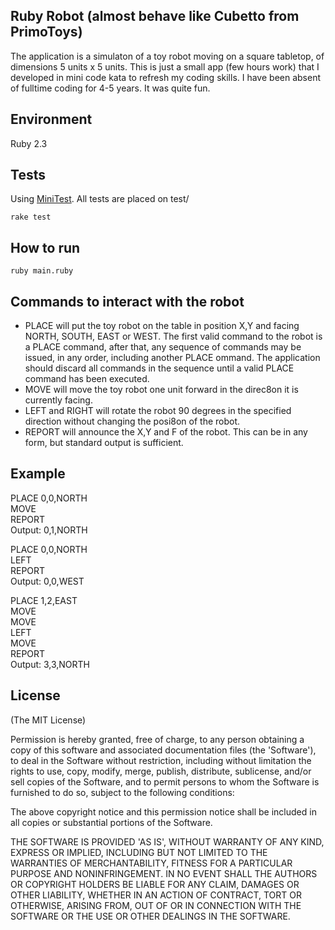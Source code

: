 ## Ruby Robot (almost behave like Cubetto from PrimoToys)

The application is a simulaton of a toy robot moving on a square tabletop, of dimensions 5 units x 5 units. 
This is just a small app (few hours work) that I developed in mini code kata to refresh my coding skills. I have been absent of fulltime coding for 4-5 years. It was quite fun.

## Environment

Ruby 2.3

## Tests

Using [MiniTest](https://github.com/seattlerb/minitest). All tests are placed on test/

```shell
rake test
```

## How to run

```shell
ruby main.ruby
```

## Commands to interact with the robot

* PLACE will put the toy robot on the table in position X,Y and facing NORTH, SOUTH, EAST or WEST. The first valid command to the robot is a PLACE command, after that, any sequence of commands may be issued, in any order, including another PLACE ommand. The application should discard all commands in the sequence until a valid PLACE command has been executed.
* MOVE will move the toy robot one unit forward in the direc8on it is currently facing.
* LEFT and RIGHT will rotate the robot 90 degrees in the specified direction without changing the posi8on of the robot.
* REPORT will announce the X,Y and F of the robot. This can be in any form, but standard output is sufficient.

## Example

PLACE 0,0,NORTH  
MOVE  
REPORT  
Output: 0,1,NORTH  


PLACE 0,0,NORTH  
LEFT  
REPORT  
Output: 0,0,WEST  


PLACE 1,2,EAST  
MOVE  
MOVE  
LEFT  
MOVE  
REPORT  
Output: 3,3,NORTH  

## License

(The MIT License)  

Permission is hereby granted, free of charge, to any person obtaining a copy of this software and associated documentation files (the 'Software'), to deal in the Software without restriction, including without limitation the rights to use, copy, modify, merge, publish, distribute, sublicense, and/or sell copies of the Software, and to permit persons to whom the Software is furnished to do so, subject to the following conditions:  

The above copyright notice and this permission notice shall be included in all copies or substantial portions of the Software.  

THE SOFTWARE IS PROVIDED 'AS IS', WITHOUT WARRANTY OF ANY KIND, EXPRESS OR IMPLIED, INCLUDING BUT NOT LIMITED TO THE WARRANTIES OF MERCHANTABILITY, FITNESS FOR A PARTICULAR PURPOSE AND NONINFRINGEMENT. IN NO EVENT SHALL THE AUTHORS OR COPYRIGHT HOLDERS BE LIABLE FOR ANY CLAIM, DAMAGES OR OTHER LIABILITY, WHETHER IN AN ACTION OF CONTRACT, TORT OR OTHERWISE, ARISING FROM, OUT OF OR IN CONNECTION WITH THE SOFTWARE OR THE USE OR OTHER DEALINGS IN THE SOFTWARE.  
